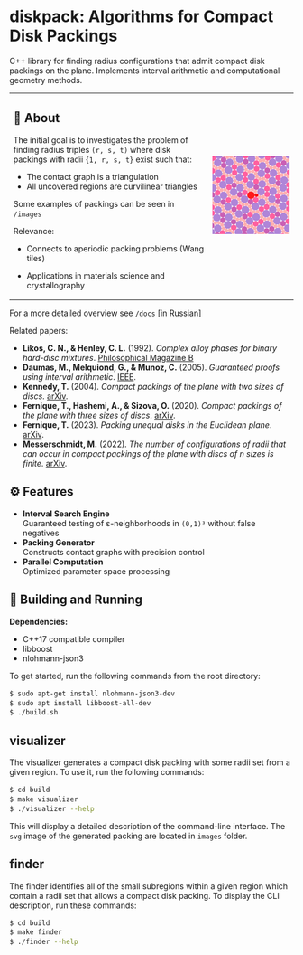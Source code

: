 # diskpack: Algorithms for Compact Disk Packings

C++ library for finding radius configurations that admit compact disk packings on the plane. Implements interval arithmetic and computational geometry methods.


<table>
  <tr>
    <td width="70%" valign="top">

## 📖 About
The initial goal is to investigates the problem of finding radius triples `(r, s, t)` where disk packings with radii `{1, r, s, t}` exist such that:
- The contact graph is a triangulation
- All uncovered regions are curvilinear triangles

Some examples of packings can be seen in ``/images``

Relevance:
- Connects to aperiodic packing problems (Wang tiles)
- Applications in materials science and crystallography

  </td>
    <td width="30%" align="center" valign="middle">

  <img src="./images/gifs/animation_2.gif" alt="Description" width="200" />
  
  </td>
  </tr>
</table>

For a more detailed overview see ``/docs`` [in Russian]


Related papers:

- **Likos, C. N., & Henley, C. L.** (1992). *Complex alloy phases for binary hard-disc mixtures*. [Philosophical Magazine B](https://www.tandfonline.com/doi/abs/10.1080/13642819308215284)  
- **Daumas, M., Melquiond, G., & Munoz, C.** (2005). *Guaranteed proofs using interval arithmetic*. [IEEE](https://ieeexplore.ieee.org/document/1467639).
- **Kennedy, T.** (2004). *Compact packings of the plane with two sizes of discs*. [arXiv](https://arxiv.org/abs/math/0407145).  
- **Fernique, T., Hashemi, A., & Sizova, O.** (2020). *Compact packings of the plane with three sizes of discs*. [arXiv](https://arxiv.org/abs/1810.02231).  
- **Fernique, T.** (2023). *Packing unequal disks in the Euclidean plane*. [arXiv](https://arxiv.org/abs/2305.12919).
- **Messerschmidt, M.** (2022). *The number of configurations of radii that can occur in compact packings of the plane with discs of n sizes is finite*. [arXiv](https://arxiv.org/abs/2110.15831).  

## ⚙️ Features
- **Interval Search Engine**  
  Guaranteed testing of ε-neighborhoods in `(0,1)³` without false negatives
- **Packing Generator**  
  Constructs contact graphs with precision control
- **Parallel Computation**  
  Optimized parameter space processing

## 🚀 Building and Running
**Dependencies:**
- C++17 compatible compiler
- libboost
- nlohmann-json3

To get started, run the following commands from the root directory:
```bash
$ sudo apt-get install nlohmann-json3-dev
$ sudo apt install libboost-all-dev
$ ./build.sh
```

## visualizer
The visualizer generates a compact disk packing with some radii set from a given region. To use it, run the following commands:
```bash
$ cd build
$ make visualizer
$ ./visualizer --help
```

This will display a detailed description of the command-line interface. The ``svg`` image of the generated packing are located in ``images`` folder.

## finder
The finder identifies all of the small subregions within a given region which contain a radii set that allows a compact disk packing. To display the CLI description, run these commands:

```bash
$ cd build
$ make finder
$ ./finder --help
```